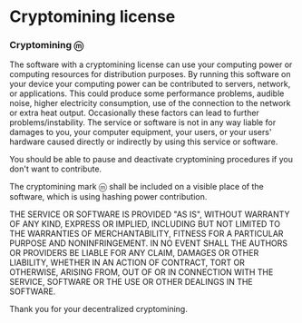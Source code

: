 # Cryptomining license

### Cryptomining ⓜ

The software with a cryptomining license can use your computing power
or computing resources for distribution purposes.
By running this software on your device your computing power can be contributed
to servers, network, or applications.
This could produce some performance problems, audible noise,
higher electricity consumption, use of the connection to the network
or extra heat output.
Occasionally these factors can lead to further problems/instability.
The service or software is not in any way liable for damages to you,
your computer equipment, your users, or your users' hardware
caused directly or indirectly by using this service or software.

You should be able to pause and deactivate cryptomining procedures
if you don't want to contribute.

The cryptomining mark ⓜ shall be included on a visible place of the software,
which is using hashing power contribution.

THE SERVICE OR SOFTWARE IS PROVIDED "AS IS", WITHOUT WARRANTY OF ANY KIND,
EXPRESS OR IMPLIED, INCLUDING BUT NOT LIMITED TO THE WARRANTIES
OF MERCHANTABILITY, FITNESS FOR A PARTICULAR PURPOSE AND NONINFRINGEMENT.
IN NO EVENT SHALL THE AUTHORS OR PROVIDERS BE LIABLE FOR ANY CLAIM, DAMAGES OR
OTHER LIABILITY, WHETHER IN AN ACTION OF CONTRACT, TORT OR OTHERWISE,
ARISING FROM, OUT OF OR IN CONNECTION WITH THE SERVICE, SOFTWARE OR THE USE OR
OTHER DEALINGS IN THE SOFTWARE.

Thank you for your decentralized cryptomining.
